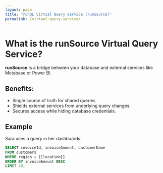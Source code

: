 ```yaml
---
layout: page
title: "runQL Virtual Query Service (runSource)"
permalink: /virtual-query-service/
---
```


# What is the runSource Virtual Query Service?

**runSource** is a bridge between your database and external services like Metabase or Power BI.

## Benefits:
- Single source of truth for shared queries.
- Shields external services from underlying query changes.
- Secures access while hiding database credentials.

## Example

Sara uses a query in her dashboards:

```sql
SELECT invoiceId, invoiceAmount, customerName 
FROM customers 
WHERE region = {{location}} 
ORDER BY invoiceAmount DESC 
LIMIT 10;

